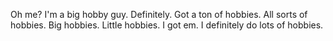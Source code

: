 Oh me? I'm a big hobby guy. Definitely. Got a ton of hobbies. All sorts of hobbies. Big hobbies. Little hobbies. I got em. I definitely do lots of hobbies.
